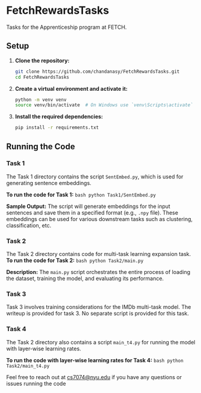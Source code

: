# FetchRewardsTasks

Tasks for the Apprenticeship program at FETCH.

## Setup

1. **Clone the repository:**
    ```bash
    git clone https://github.com/chandanasy/FetchRewardsTasks.git
    cd FetchRewardsTasks
    ```

2. **Create a virtual environment and activate it:**
    ```bash
    python -m venv venv
    source venv/bin/activate  # On Windows use `venv\Scripts\activate`
    ```

3. **Install the required dependencies:**
    ```bash
    pip install -r requirements.txt
    ```

## Running the Code

### Task 1

The Task 1 directory contains the script `SentEmbed.py`, which is used for generating sentence embeddings.

**To run the code for Task 1:**
    ```bash
    python Task1/SentEmbed.py
    ```


**Sample Output:**
The script will generate embeddings for the input sentences and save them in a specified format (e.g., `.npy` file). These embeddings can be used for various downstream tasks such as clustering, classification, etc.

### Task 2

The Task 2 directory contains code for multi-task learning expansion task.
**To run the code for Task 2:**
    ```bash
    python Task2/main.py
    ```

**Description:**
The `main.py` script orchestrates the entire process of loading the dataset, training the model, and evaluating its performance. 

### Task 3

Task 3 involves training considerations for the IMDb multi-task model. The writeup is provided for task 3. No separate script is provided for this task.

### Task 4

The Task 2 directory also contains a script `main_t4.py` for running the model with layer-wise learning rates.

**To run the code with layer-wise learning rates for Task 4:**
    ```bash
    python Task2/main_t4.py
    ```


Feel free to reach out at cs7074@nyu.edu if you have any questions or issues running the code 



